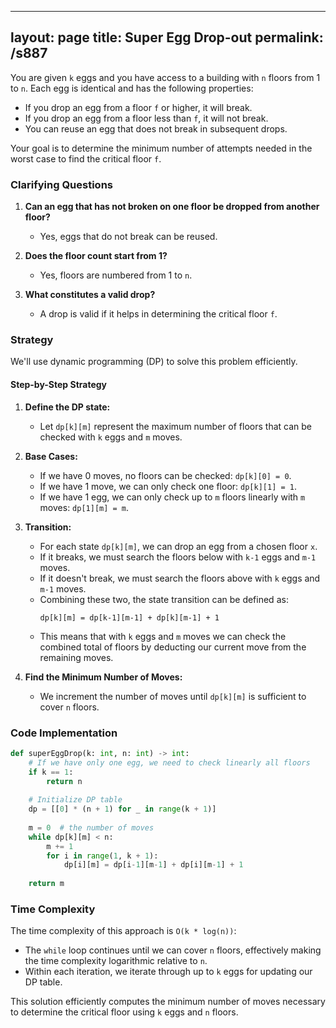 
---
layout: page
title:  Super Egg Drop-out
permalink: /s887
---
You are given `k` eggs and you have access to a building with `n` floors from 1 to `n`. Each egg is identical and has the following properties:
- If you drop an egg from a floor `f` or higher, it will break.
- If you drop an egg from a floor less than `f`, it will not break.
- You can reuse an egg that does not break in subsequent drops.

Your goal is to determine the minimum number of attempts needed in the worst case to find the critical floor `f`.

### Clarifying Questions
1. **Can an egg that has not broken on one floor be dropped from another floor?**
   - Yes, eggs that do not break can be reused.

2. **Does the floor count start from 1?**
   - Yes, floors are numbered from 1 to `n`.

3. **What constitutes a valid drop?**
   - A drop is valid if it helps in determining the critical floor `f`.

### Strategy
We'll use dynamic programming (DP) to solve this problem efficiently.

#### Step-by-Step Strategy
1. **Define the DP state:**
   - Let `dp[k][m]` represent the maximum number of floors that can be checked with `k` eggs and `m` moves.
   
2. **Base Cases:**
   - If we have 0 moves, no floors can be checked: `dp[k][0] = 0`.
   - If we have 1 move, we can only check one floor: `dp[k][1] = 1`.
   - If we have 1 egg, we can only check up to `m` floors linearly with `m` moves: `dp[1][m] = m`.
   
3. **Transition:**
   - For each state `dp[k][m]`, we can drop an egg from a chosen floor `x`.
   - If it breaks, we must search the floors below with `k-1` eggs and `m-1` moves.
   - If it doesn't break, we must search the floors above with `k` eggs and `m-1` moves.
   - Combining these two, the state transition can be defined as:
     ```
     dp[k][m] = dp[k-1][m-1] + dp[k][m-1] + 1
     ```
   - This means that with `k` eggs and `m` moves we can check the combined total of floors by deducting our current move from the remaining moves.

4. **Find the Minimum Number of Moves:**
   - We increment the number of moves until `dp[k][m]` is sufficient to cover `n` floors.

### Code Implementation

```python
def superEggDrop(k: int, n: int) -> int:
    # If we have only one egg, we need to check linearly all floors
    if k == 1:
        return n
    
    # Initialize DP table
    dp = [[0] * (n + 1) for _ in range(k + 1)]
    
    m = 0  # the number of moves
    while dp[k][m] < n:
        m += 1
        for i in range(1, k + 1):
            dp[i][m] = dp[i-1][m-1] + dp[i][m-1] + 1
            
    return m
```

### Time Complexity
The time complexity of this approach is `O(k * log(n))`:
- The `while` loop continues until we can cover `n` floors, effectively making the time complexity logarithmic relative to `n`.
- Within each iteration, we iterate through up to `k` eggs for updating our DP table.

This solution efficiently computes the minimum number of moves necessary to determine the critical floor using `k` eggs and `n` floors.